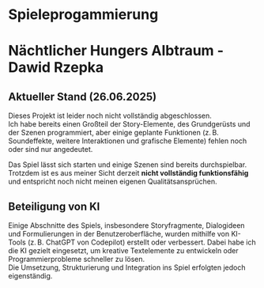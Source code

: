 # Spieleprogammierung

# Nächtlicher Hungers Albtraum - Dawid Rzepka

## Aktueller Stand (26.06.2025)

Dieses Projekt ist leider noch nicht vollständig abgeschlossen.  
Ich habe bereits einen Großteil der Story-Elemente, des Grundgerüsts und der Szenen programmiert, aber einige geplante Funktionen (z. B. Soundeffekte, weitere Interaktionen und grafische Elemente) fehlen noch oder sind nur angedeutet.

Das Spiel lässt sich starten und einige Szenen sind bereits durchspielbar. Trotzdem ist es aus meiner Sicht derzeit **nicht vollständig funktionsfähig** und entspricht noch nicht meinen eigenen Qualitätsansprüchen.

## Beteiligung von KI

Einige Abschnitte des Spiels, insbesondere Storyfragmente, Dialogideen und Formulierungen in der Benutzeroberfläche, wurden mithilfe von KI-Tools (z. B. ChatGPT von Codepilot) erstellt oder verbessert. Dabei habe ich die KI gezielt eingesetzt, um kreative Textelemente zu entwickeln oder Programmierprobleme schneller zu lösen.  
Die Umsetzung, Strukturierung und Integration ins Spiel erfolgten jedoch eigenständig.
